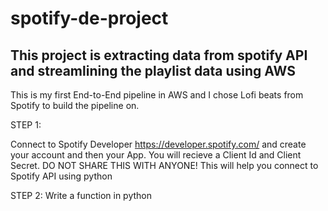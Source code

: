 # spotify-de-project

## This project is extracting data from spotify API and streamlining the playlist data using AWS

This is my first End-to-End pipeline in AWS and I chose Lofi beats from Spotify to build the pipeline on.

STEP 1:

Connect to Spotify Developer https://developer.spotify.com/ and create your account and then your App.
You will recieve a Client Id and Client Secret. DO NOT SHARE THIS WITH ANYONE!
This will help you connect to Spotify API using python

STEP 2:
Write a function in python 

